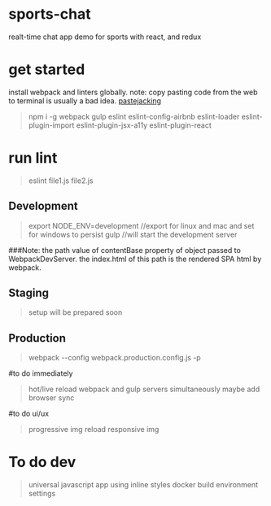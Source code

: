 # sports-chat
realt-time chat app demo for sports with react, and redux

# get started
install webpack and linters globally. note: copy pasting code from the web to terminal is usually a bad idea. [pastejacking](https://news.ycombinator.com/item?id=11757973)

> npm i -g webpack gulp eslint eslint-config-airbnb eslint-loader eslint-plugin-import eslint-plugin-jsx-a11y eslint-plugin-react

# run lint
> eslint file1.js file2.js

## Development
> export NODE_ENV=development  //export for linux and mac and set for windows to persist
gulp //will start the development server

###Note:
the path value of contentBase property of object passed to WebpackDevServer.
the index.html of this path is the rendered SPA html by webpack.

## Staging
>setup will be prepared soon

## Production
> webpack --config webpack.production.config.js -p

#to do immediately
> hot/live reload webpack and gulp servers simultaneously
maybe add browser sync

#to do ui/ux
>progressive img reload
responsive img

# To do dev
> universal javascript app
using inline styles
docker  build
environment settings


